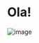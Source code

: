 # Ola!
 
![image]({https://img.shields.io/badge/Udacity-grey?style=for-the-badge&logo=udacity&logoColor=#5FCFEE})
